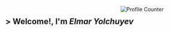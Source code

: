 <a href="https://komarev.com/ghpvc/?username=ElmarYolchuyev23">
<img align="right" src="https://komarev.com/ghpvc/?username=ElmarYolchuyev23&style=for-the-badge" alt="Profile Counter"/>
</a>

<h2 align="center">
  &gt; Welcome!, I'm <i>Elmar Yolchuyev</i>
</h2>
